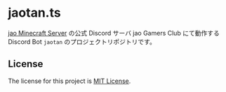 # jaotan.ts

[jao Minecraft Server](https://jaoafa.com) の公式 Discord サーバ jao Gamers Club にて動作する Discord Bot `jaotan` のプロジェクトリポジトリです。

## License

The license for this project is [MIT License](LICENSE).
